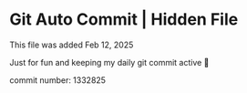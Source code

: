 # Git Auto Commit | Hidden File

This file was added Feb 12, 2025

Just for fun and keeping my daily git commit active 🤪

commit number: 1332825
